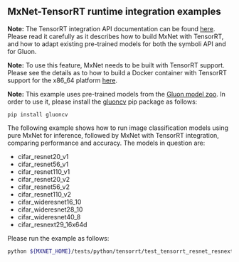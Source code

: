 ## MxNet-TensorRT runtime integration examples

**Note:** The TensorRT integration API documentation can be found [here](../../../docs/api/python/contrib/tensorrt.md). Please read it carefully as it describes how to build MxNet with TensorRT, and how to adapt existing pre-trained models for both the symboli API and for Gluon.

**Note:** To use this feature, MxNet needs to be built with TensorRT support. Please see the details as to how to build a Docker container with TensorRT support for the x86_64 platform [here](../../../docs/api/python/contrib/tensorrt.md).

**Note:** This example uses pre-trained models from the [Gluon model zoo](https://gluon-cv.mxnet.io/model_zoo/index.html). In order to use it, please install the [gluoncv](https://pypi.org/project/gluoncv/) pip package as follows:
```
pip install gluoncv
```

The following example shows how to run image classification models using pure MxNet for inference, followed by MxNet with TensorRT integration, comparing performance and accuracy. The models in question are:

* cifar_resnet20_v1
* cifar_resnet56_v1
* cifar_resnet110_v1
* cifar_resnet20_v2
* cifar_resnet56_v2
* cifar_resnet110_v2
* cifar_wideresnet16_10
* cifar_wideresnet28_10
* cifar_wideresnet40_8
* cifar_resnext29_16x64d

Please run the example as follows:
```bash
python ${MXNET_HOME}/tests/python/tensorrt/test_tensorrt_resnet_resnext.py
```
